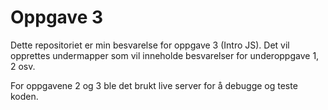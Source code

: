 # Oppgave 3
Dette repositoriet er min besvarelse for oppgave 3 (Intro JS).
Det vil opprettes undermapper som vil inneholde besvarelser for underoppgave 1, 2 osv.

For oppgavene 2 og 3 ble det brukt live server for å debugge og teste koden.